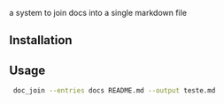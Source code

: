 
a system  to join docs into a single markdown file
## Installation

## Usage
```bash
 doc_join --entries docs README.md --output teste.md 
```

